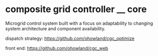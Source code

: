 # composite grid controller __ core

Microgrid control system built with a focus on adaptability to changing system architecture and component availability.

dispatch strategy: https://github.com/ohowland/cgc_optimize

front end: https://github.com/ohowland/cgc_web
